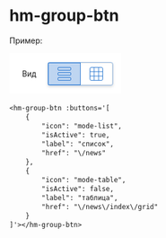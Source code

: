# hm-group-btn

Пример:

![hm-group-btn](screenshot.png)

```
<hm-group-btn :buttons='[
    {
        "icon": "mode-list",
        "isActive": true,
        "label": "список",
        "href": "\/news"
    },
    {
        "icon": "mode-table",
        "isActive": false,
        "label": "таблица",
        "href": "\/news\/index\/grid"
    }
]'></hm-group-btn>
```
